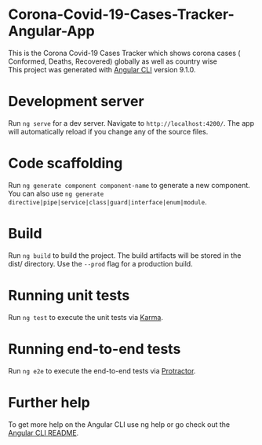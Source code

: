# Corona-Covid-19-Cases-Tracker-Angular-App
This is the Corona Covid-19 Cases Tracker which shows corona cases ( Conformed, Deaths, Recovered) globally as well as country wise  
This project was generated with [Angular CLI](https://github.com/angular/angular-cli) version 9.1.0.

# Development server
Run `ng serve` for a dev server. Navigate to `http://localhost:4200/`. The app will automatically reload if you change any of the source files.

# Code scaffolding
Run `ng generate component component-name` to generate a new component. You can also use `ng generate directive|pipe|service|class|guard|interface|enum|module`.

# Build
Run `ng build` to build the project. The build artifacts will be stored in the dist/ directory. Use the `--prod` flag for a production build.

# Running unit tests
Run `ng test` to execute the unit tests via [Karma](https://karma-runner.github.io/latest/index.html).

# Running end-to-end tests
Run `ng e2e` to execute the end-to-end tests via [Protractor](http://www.protractortest.org/#/).

# Further help
To get more help on the Angular CLI use ng help or go check out the [Angular CLI README](https://github.com/angular/angular-cli/blob/master/README.md).
